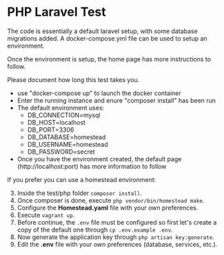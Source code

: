 # PHP Laravel Test
The code is essentially a default laravel setup, with some database migrations added.  A docker-compose.yml file can be used to setup an environment.  

Once the environment is setup, the home page has more instructions to follow.

Please document how long this test takes you.

* use "docker-compose up" to launch the docker container
* Enter the running instance and enure "composer install" has been run
* The default environment uses:
    * DB_CONNECTION=mysql
    * DB_HOST=localhost
    * DB_PORT=3306
    * DB_DATABASE=homestead
    * DB_USERNAME=homestead
    * DB_PASSWORD=secret
* Once you have the environment created, the default page (http://localhost:port) has more information to follow

If you prefer you can use a homestead environment:

3. Inside the test/php folder `composer install`.
4. Once composer is done, execute `php vendor/bin/homestead make`.
5. Configure the **Homestead.yaml** file with your own preferences.
6. Execute `vagrant up`.
7. Before continue, the `.env` file must be configured so first let's create a copy of the default one through `cp .env.example .env`.
8. Now generate the application key through `php artisan key:generate`.
9. Edit the **.env** file with your own preferences (database, services, etc.).
